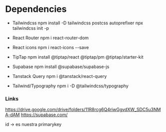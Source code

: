 # Dependencies

- Tailwindcss
  npm install -D tailwindcss postcss autoprefixer
  npx tailwindcss init -p

- React Router
  npm i react-router-dom

- React icons
  npm i react-icons --save

- TipTap
  npm install @tiptap/react @tiptap/pm @tiptap/starter-kit

- Supabase
  npm install @supabase/supabase-js

- Tanstack Query
  npm i @tanstack/react-query

- Tailwind/Typography
  npm i -D @tailwindcss/typography

### Links

https://drive.google.com/drive/folders/11R8rcg6Q4riwGgvdXW_SDC5u3NMA-dAM
https://supabase.com/

id -> es nuestra primarykey
